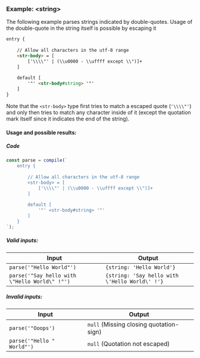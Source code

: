 ### Example: \<string\>
The following example parses strings indicated by double-quotes.
Usage of the double-quote in the string itself is possible by escaping it

```html
entry {
    
    // Allow all characters in the utf-8 range
    <str-body> = [
        ['\\\\"' | (\\u0000 - \\uffff except \\")]+
    ]
    
    default [
        '"' <str-body#string> '"'
    ]
}
```

Note that the `<str-body>` type first tries to match a escaped quote (`'\\\\"'`)
and only then tries to match any character inside of it (except the quotation mark itself since it indicates the end of the string).

#### Usage and possible results:

##### Code
```js
const parse = compile(`
    entry {
        
        // Allow all characters in the utf-8 range
        <str-body> = [
            ['\\\\"' | (\\u0000 - \\uffff except \\")]+
        ]
        
        default [
            '"' <str-body#string> '"'
        ]
    }
`);
```

##### Valid inputs:
| Input | Output |
| ----- | ------ |
| `parse('"Hello World"')` | `{string: 'Hello World'}` |
| `parse('"Say hello with \"Hello World\" !"')` | `{string: 'Say hello with \'Hello World\' !'}` |

##### Invalid inputs:
| Input | Output |
| ----- | ------ |
| `parse('"Ooops')` | `null` (Missing closing quotation-sign) |
| `parse('"Hello " World"')` | `null` (Quotation not escaped) |

